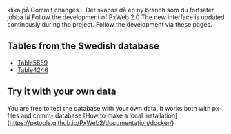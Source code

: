 klika på Commit changes... 
Det skapas då en ny branch som du fortsäter jobba i# Follow the development of PxWeb 2.0
The new interface is updated continously during the project. Follow the development via these pages.
## Tables from the Swedish database
- [Table5659](https://test.pxweb2.pages.dev/table/TAB5659)
- [Table4246](https://test.pxweb2.pages.dev/table/TAB4246)

## Try it with your own data
You are free to test the database with your own data. It works both with px-files and cnmm-.database
[How to make a local installation] (https://pxtools.github.io/PxWeb2/documentation/docker/)

